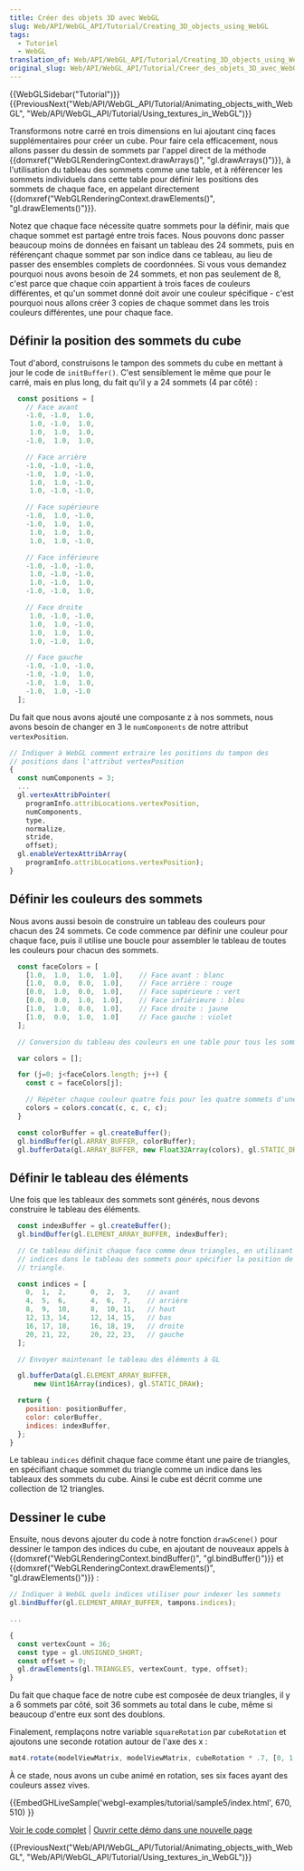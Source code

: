 ```yaml
---
title: Créer des objets 3D avec WebGL
slug: Web/API/WebGL_API/Tutorial/Creating_3D_objects_using_WebGL
tags:
  - Tutoriel
  - WebGL
translation_of: Web/API/WebGL_API/Tutorial/Creating_3D_objects_using_WebGL
original_slug: Web/API/WebGL_API/Tutorial/Creer_des_objets_3D_avec_WebGL
---
```

{{WebGLSidebar("Tutorial")}} {{PreviousNext("Web/API/WebGL_API/Tutorial/Animating_objects_with_WebGL", "Web/API/WebGL_API/Tutorial/Using_textures_in_WebGL")}}

Transformons notre carré en trois dimensions en lui ajoutant cinq faces supplémentaires pour créer un cube. Pour faire cela efficacement, nous allons passer du dessin de sommets par l'appel direct de la méthode {{domxref("WebGLRenderingContext.drawArrays()", "gl.drawArrays()")}}, à l'utilisation du tableau des sommets comme une table, et à référencer les sommets individuels dans cette table pour définir les positions des sommets de chaque face, en appelant directement {{domxref("WebGLRenderingContext.drawElements()", "gl.drawElements()")}}.

Notez que chaque face nécessite quatre sommets pour la définir, mais que chaque sommet est partagé entre trois faces. Nous pouvons donc passer beaucoup moins de données en faisant un tableau des 24 sommets, puis en référençant chaque sommet par son indice dans ce tableau, au lieu de passer des ensembles complets de coordonnées. Si vous vous demandez pourquoi nous avons besoin de 24 sommets, et non pas seulement de 8, c'est parce que chaque coin appartient à trois faces de couleurs différentes, et qu'un sommet donné doit avoir une couleur spécifique - c'est pourquoi nous allons créer 3 copies de chaque sommet dans les trois couleurs différentes, une pour chaque face.

## Définir la position des sommets du cube

Tout d'abord, construisons le tampon des sommets du cube en mettant à jour le code de `initBuffer()`. C'est sensiblement le même que pour le carré, mais en plus long, du fait qu'il y a 24 sommets (4 par côté) :

```js
  const positions = [
    // Face avant
    -1.0, -1.0,  1.0,
     1.0, -1.0,  1.0,
     1.0,  1.0,  1.0,
    -1.0,  1.0,  1.0,

    // Face arrière
    -1.0, -1.0, -1.0,
    -1.0,  1.0, -1.0,
     1.0,  1.0, -1.0,
     1.0, -1.0, -1.0,

    // Face supérieure
    -1.0,  1.0, -1.0,
    -1.0,  1.0,  1.0,
     1.0,  1.0,  1.0,
     1.0,  1.0, -1.0,

    // Face inférieure
    -1.0, -1.0, -1.0,
     1.0, -1.0, -1.0,
     1.0, -1.0,  1.0,
    -1.0, -1.0,  1.0,

    // Face droite
     1.0, -1.0, -1.0,
     1.0,  1.0, -1.0,
     1.0,  1.0,  1.0,
     1.0, -1.0,  1.0,

    // Face gauche
    -1.0, -1.0, -1.0,
    -1.0, -1.0,  1.0,
    -1.0,  1.0,  1.0,
    -1.0,  1.0, -1.0
  ];
```

Du fait que nous avons ajouté une composante z à nos sommets, nous avons besoin de changer en 3 le `numComponents` de notre attribut `vertexPosition`.

```js
// Indiquer à WebGL comment extraire les positions du tampon des
// positions dans l'attribut vertexPosition
{
  const numComponents = 3;
  ...
  gl.vertexAttribPointer(
    programInfo.attribLocations.vertexPosition,
    numComponents,
    type,
    normalize,
    stride,
    offset);
  gl.enableVertexAttribArray(
    programInfo.attribLocations.vertexPosition);
}
```

## Définir les couleurs des sommets

Nous avons aussi besoin de construire un tableau des couleurs pour chacun des 24 sommets. Ce code commence par définir une couleur pour chaque face, puis il utilise une boucle pour assembler le tableau de toutes les couleurs pour chacun des sommets.

```js
  const faceColors = [
    [1.0,  1.0,  1.0,  1.0],    // Face avant : blanc
    [1.0,  0.0,  0.0,  1.0],    // Face arrière : rouge
    [0.0,  1.0,  0.0,  1.0],    // Face supérieure : vert
    [0.0,  0.0,  1.0,  1.0],    // Face infiérieure : bleu
    [1.0,  1.0,  0.0,  1.0],    // Face droite : jaune
    [1.0,  0.0,  1.0,  1.0]     // Face gauche : violet
  ];

  // Conversion du tableau des couleurs en une table pour tous les sommets

  var colors = [];

  for (j=0; j<faceColors.length; j++) {
    const c = faceColors[j];

    // Répéter chaque couleur quatre fois pour les quatre sommets d'une face
    colors = colors.concat(c, c, c, c);
  }

  const colorBuffer = gl.createBuffer();
  gl.bindBuffer(gl.ARRAY_BUFFER, colorBuffer);
  gl.bufferData(gl.ARRAY_BUFFER, new Float32Array(colors), gl.STATIC_DRAW);
```

## Définir le tableau des éléments

Une fois que les tableaux des sommets sont générés, nous devons construire le tableau des éléments.

```js
  const indexBuffer = gl.createBuffer();
  gl.bindBuffer(gl.ELEMENT_ARRAY_BUFFER, indexBuffer);

  // Ce tableau définit chaque face comme deux triangles, en utilisant les
  // indices dans le tableau des sommets pour spécifier la position de chaque
  // triangle.

  const indices = [
    0,  1,  2,      0,  2,  3,    // avant
    4,  5,  6,      4,  6,  7,    // arrière
    8,  9,  10,     8,  10, 11,   // haut
    12, 13, 14,     12, 14, 15,   // bas
    16, 17, 18,     16, 18, 19,   // droite
    20, 21, 22,     20, 22, 23,   // gauche
  ];

  // Envoyer maintenant le tableau des éléments à GL

  gl.bufferData(gl.ELEMENT_ARRAY_BUFFER,
      new Uint16Array(indices), gl.STATIC_DRAW);

  return {
    position: positionBuffer,
    color: colorBuffer,
    indices: indexBuffer,
  };
}
```

Le tableau `indices` définit chaque face comme étant une paire de triangles, en spécifiant chaque sommet du triangle comme un indice dans les tableaux des sommets du cube. Ainsi le cube est décrit comme une collection de 12 triangles.

## Dessiner le cube

Ensuite, nous devons ajouter du code à notre fonction `drawScene()` pour dessiner le tampon des indices du cube, en ajoutant de nouveaux appels à {{domxref("WebGLRenderingContext.bindBuffer()", "gl.bindBuffer()")}} et {{domxref("WebGLRenderingContext.drawElements()", "gl.drawElements()")}} :

```js
// Indiquer à WebGL quels indices utiliser pour indexer les sommets
gl.bindBuffer(gl.ELEMENT_ARRAY_BUFFER, tampons.indices);

...

{
  const vertexCount = 36;
  const type = gl.UNSIGNED_SHORT;
  const offset = 0;
  gl.drawElements(gl.TRIANGLES, vertexCount, type, offset);
}
```

Du fait que chaque face de notre cube est composée de deux triangles, il y a 6 sommets par côté, soit 36 sommets au total dans le cube, même si beaucoup d'entre eux sont des doublons.

Finalement, remplaçons notre variable `squareRotation` par `cubeRotation` et ajoutons une seconde rotation autour de l'axe des x :

```js
mat4.rotate(modelViewMatrix, modelViewMatrix, cubeRotation * .7, [0, 1, 0]);
```

À ce stade, nous avons un cube animé en rotation, ses six faces ayant des couleurs assez vives.

{{EmbedGHLiveSample('webgl-examples/tutorial/sample5/index.html', 670, 510) }}

[Voir le code complet](https://github.com/mdn/webgl-examples/tree/gh-pages/tutorial/sample5) | [Ouvrir cette démo dans une nouvelle page](http://mdn.github.io/webgl-examples/tutorial/sample5/)

{{PreviousNext("Web/API/WebGL_API/Tutorial/Animating_objects_with_WebGL", "Web/API/WebGL_API/Tutorial/Using_textures_in_WebGL")}}

